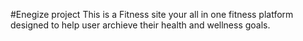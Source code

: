 #Enegize project
This is a Fitness site your all in one fitness platform designed to help user
archieve their health and wellness goals.